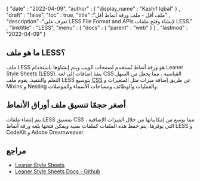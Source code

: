 {
  "date" : "2022-04-09",
  "author" : {
    "display_name" : "Kashif Iqbal"
} ,
  "draft" : "false",
  "toc" : true,
  "title" :"ملف أقل - ملف ورقة أنماط أقل" ,
  "description" :"تعرف على LESS File Format and APIs لإنشاء وفتح ملفات LESS." ,
  "linktitle" : "LESS",
  "menu" : {
    "docs" : {
      "parent" : "web"
}
} ,
  "lastmod" : "2022-04-09"
}

## ما هو ملف LESS؟

ملف LESS هو ورقة أنماط تُستخدم لصفحات الويب ويتم إنشاؤها باستخدام Leaner Style Sheets (LESS). ينفذ إضافات إلى لغة CSS القياسية ، مما يجعل من السهل التعلم والتنفيذ. يقوم ملف LESS بتوسيع [CSS](/ar/web/css/) عن طريق إضافة ميزات مثل المتغيرات و Mixins و Nesting والعمليات والوظائف ومساحات الأسماء والموصلات.

## أصغر حجمًا تنسيق ملف أوراق الأنماط

يتم إنشاء ملفات LESS بتنسيق CSS ، مما يوسع من إمكانياتها من خلال الميزات الإضافية التي يوفرها. يتم حفظ هذه الملفات كملفات نصية ويمكن فتحها بلغة ورقة أنماط LESS و CodeKit و Adobe Dreamweaver.

## مراجع

* [Leaner Style Sheets](https://lesscss.org/)
* [Leaner Style Sheets Docs - Github](https://github.com/less/less-docs)

